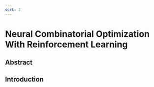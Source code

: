 ```yaml
---
sort: 3
---
```

# Neural Combinatorial Optimization With Reinforcement Learning

## Abstract

## Introduction